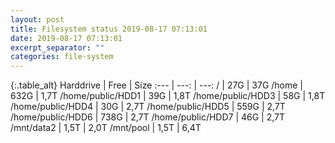```yaml
---
layout: post
title: Filesystem status 2019-08-17 07:13:01
date: 2019-08-17 07:13:01
excerpt_separator: ""
categories: file-system
---
```

{:.table_alt}
Harddrive | Free | Size
:--- | ---: | ---:
/ | 27G | 37G
/home | 632G | 1,7T
/home/public/HDD1 | 39G | 1,8T
/home/public/HDD3 | 58G | 1,8T
/home/public/HDD4 | 30G | 2,7T
/home/public/HDD5 | 559G | 2,7T
/home/public/HDD6 | 738G | 2,7T
/home/public/HDD7 | 46G | 2,7T
/mnt/data2 | 1,5T | 2,0T
/mnt/pool | 1,5T | 6,4T
